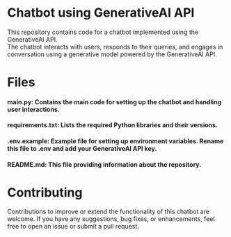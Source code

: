 # Chatbot using GenerativeAI API

This repository contains code for a chatbot implemented using the GenerativeAI API.<br>
The chatbot interacts with users, responds to their queries, and engages in conversation using a generative model powered by the GenerativeAI API.

# Files
#### main.py: Contains the main code for setting up the chatbot and handling user interactions.<br>
#### requirements.txt: Lists the required Python libraries and their versions. <br>
#### .env.example: Example file for setting up environment variables. Rename this file to .env and add your GenerativeAI API key.<br>
#### README.md: This file providing information about the repository.

# Contributing

Contributions to improve or extend the functionality of this chatbot are welcome. If you have any suggestions, bug fixes, or enhancements, feel free to open an issue or submit a pull request.
